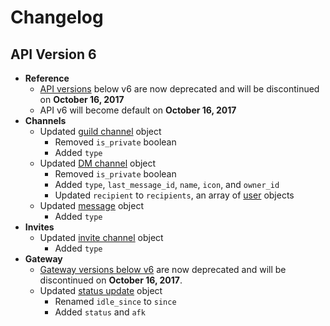 # Changelog

## API Version 6

* **Reference**
  * [API versions](#DOCS_REFERENCE/api-versions) below v6 are now deprecated and will be discontinued on **October 16, 2017**
  * API v6 will become default on **October 16, 2017**
* **Channels**
  * Updated [guild channel](#DOCS_CHANNEL/guild-channel-structure) object
    * Removed `is_private` boolean
    * Added `type`
  * Updated [DM channel](#DOCS_CHANNEL/dm-channel-structure) object
    * Removed `is_private` boolean
    * Added `type`, `last_message_id`, `name`, `icon`, and `owner_id`
    * Updated `recipient` to `recipients`, an array of [user](#DOCS_USER/user-object) objects
  * Updated [message](#DOCS_CHANNEL/message-object) object
    * Added `type`
* **Invites**
  * Updated [invite channel](#DOCS_INVITE/invite-channel-structure) object
    * Added `type`
* **Gateway**
  *  [Gateway versions below v6](#DOCS_GATEWAY/gateway-protocol-versions) are now deprecated and will be discontinued on **October 16, 2017**.
  * Updated [status update](#DOCS_GATEWAY/gateway-status-update-structure) object
    * Renamed `idle_since` to `since`
    * Added `status` and `afk`
